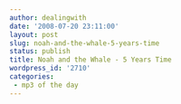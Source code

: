 ```yaml
---
author: dealingwith
date: '2008-07-20 23:11:00'
layout: post
slug: noah-and-the-whale-5-years-time
status: publish
title: Noah and the Whale - 5 Years Time
wordpress_id: '2710'
categories:
 - mp3 of the day
---
```


